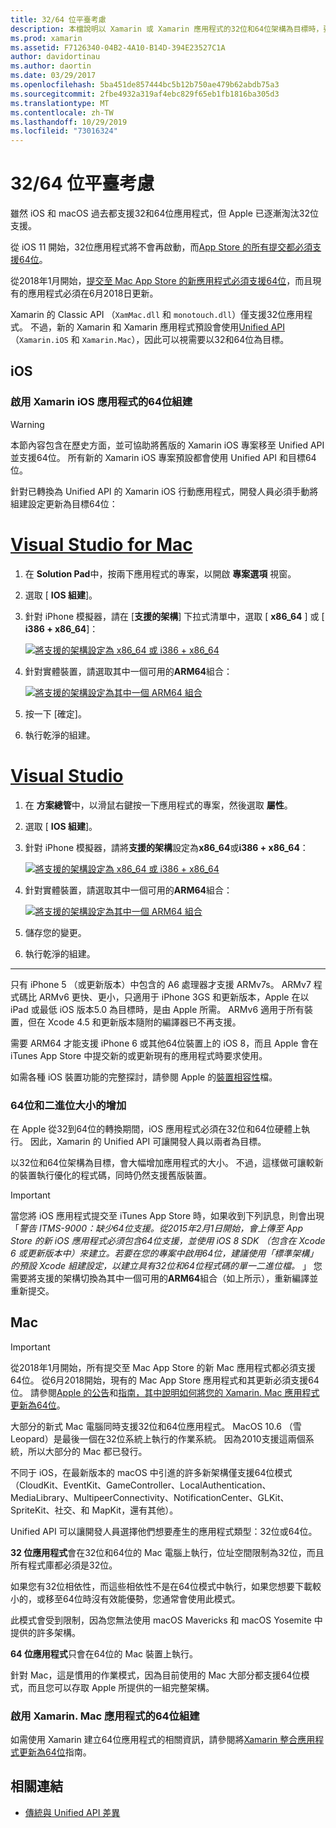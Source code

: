 ```yaml
---
title: 32/64 位平臺考慮
description: 本檔說明以 Xamarin 或 Xamarin 應用程式的32位和64位架構為目標時，要牢記在心的各種考慮。
ms.prod: xamarin
ms.assetid: F7126340-04B2-4A10-B14D-394E23527C1A
author: davidortinau
ms.author: daortin
ms.date: 03/29/2017
ms.openlocfilehash: 5ba451de857444bc5b12b750ae479b62abdb75a3
ms.sourcegitcommit: 2fbe4932a319af4ebc829f65eb1fb1816ba305d3
ms.translationtype: MT
ms.contentlocale: zh-TW
ms.lasthandoff: 10/29/2019
ms.locfileid: "73016324"
---
```

# <a name="3264-bit-platform-considerations"></a>32/64 位平臺考慮

雖然 iOS 和 macOS 過去都支援32和64位應用程式，但 Apple 已逐漸淘汰32位支援。

從 iOS 11 開始，32位應用程式將不會再啟動，而[App Store 的所有提交都必須支援64位](https://developer.apple.com/news/?id=06282017b)。

從2018年1月開始，[提交至 Mac App Store 的新應用程式必須支援64位](https://developer.apple.com/news/?id=06282017a)，而且現有的應用程式必須在6月2018日更新。

Xamarin 的 Classic API （`XamMac.dll` 和 `monotouch.dll`）僅支援32位應用程式。 不過，新的 Xamarin 和 Xamarin 應用程式預設會使用[Unified API](~/cross-platform/macios/unified/index.md) （`Xamarin.iOS` 和 `Xamarin.Mac`），因此可以視需要以32和64位為目標。

## <a name="ios"></a>iOS

<a name="enable-64" />

### <a name="enabling-64-bit-builds-of-xamarinios-apps"></a>啟用 Xamarin iOS 應用程式的64位組建

> [!WARNING]
> 本節內容包含在歷史方面，並可協助將舊版的 Xamarin iOS 專案移至 Unified API 並支援64位。 所有新的 Xamarin iOS 專案預設都會使用 Unified API 和目標64位。

針對已轉換為 Unified API 的 Xamarin iOS 行動應用程式，開發人員必須手動將組建設定更新為目標64位：

<!-- markdownlint-disable MD001 -->

# <a name="visual-studio-for-mactabmacos"></a>[Visual Studio for Mac](#tab/macos)

1. 在  **Solution Pad**中，按兩下應用程式的專案，以開啟 **專案選項** 視窗。
2. 選取 [ **IOS 組建**]。
3. 針對 iPhone 模擬器，請在 [**支援的架構**] 下拉式清單中，選取 [ **x86\_64** ] 或 [ **i386 + x86\_64**]：

   [![將支援的架構設定為 x86\_64 或 i386 + x86\_64](Images/Image01.png "Setting Supported architectures to x86\_64 or i386 + x86\_64")](Images/Image01-large.png#lightbox) 

4. 針對實體裝置，請選取其中一個可用的**ARM64**組合：

   [![將支援的架構設定為其中一個 ARM64 組合](Images/Image02.png "將支援的架構設定為其中一個 ARM64 組合")](Images/Image02-large.png#lightbox)

5. 按一下 [確定]。
6. 執行乾淨的組建。

# <a name="visual-studiotabwindows"></a>[Visual Studio](#tab/windows)

1. 在 **方案總管**中，以滑鼠右鍵按一下應用程式的專案，然後選取 **屬性**。
2. 選取 [ **IOS 組建**]。
3. 針對 iPhone 模擬器，請將**支援的架構**設定為**x86\_64**或**i386 + x86\_64**： 

   [![將支援的架構設定為 x86_64 或 i386 + x86\_64](Images/VS02.png "Setting Supported architectures to x86_64 or i386 + x86\_64")](Images/VS02-large.png#lightbox)

4. 針對實體裝置，請選取其中一個可用的**ARM64**組合：
    
   [![將支援的架構設定為其中一個 ARM64 組合](Images/VS01.png "將支援的架構設定為其中一個 ARM64 組合")](Images/VS01-large.png#lightbox)

5. 儲存您的變更。
6. 執行乾淨的組建。

-----

只有 iPhone 5 （或更新版本）中包含的 A6 處理器才支援 ARMv7s。 ARMv7 程式碼比 ARMv6 更快、更小，只適用于 iPhone 3GS 和更新版本，Apple 在以 iPad 或最低 iOS 版本5.0 為目標時，是由 Apple 所需。 ARMv6 適用于所有裝置，但在 Xcode 4.5 和更新版本隨附的編譯器已不再支援。 

需要 ARM64 才能支援 iPhone 6 或其他64位裝置上的 iOS 8，而且 Apple 會在 iTunes App Store 中提交新的或更新現有的應用程式時要求使用。

如需各種 iOS 裝置功能的完整探討，請參閱 Apple 的[裝置相容性](https://developer.apple.com/library/content/documentation/DeviceInformation/Reference/iOSDeviceCompatibility/DeviceCompatibilityMatrix/DeviceCompatibilityMatrix.html)檔。

### <a name="64-bit-and-binary-size-increases"></a>64位和二進位大小的增加

在 Apple 從32到64位的轉換期間，iOS 應用程式必須在32位和64位硬體上執行。 因此，Xamarin 的 Unified API 可讓開發人員以兩者為目標。

以32位和64位架構為目標，會大幅增加應用程式的大小。 不過，這樣做可讓較新的裝置執行優化的程式碼，同時仍然支援舊版裝置。

> [!IMPORTANT]
> 當您將 iOS 應用程式提交至 iTunes App Store 時，如果收到下列訊息，則會出現「_警告 ITMS-9000：缺少64位支援。從2015年2月1日開始，會上傳至 App Store 的新 iOS 應用程式必須包含64位支援，並使用 iOS 8 SDK （包含在 Xcode 6 或更新版本中）來建立。若要在您的專案中啟用64位，建議使用「標準架構」的預設 Xcode 組建設定，以建立具有32位和64位程式碼的單一二進位檔。_ 」 您需要將支援的架構切換為其中一個可用的**ARM64**組合（如上所示），重新編譯並重新提交。

## <a name="mac"></a>Mac

> [!IMPORTANT]
> 從2018年1月開始，所有提交至 Mac App Store 的新 Mac 應用程式都必須支援64位。 從6月2018開始，現有的 Mac App Store 應用程式和其更新必須支援64位。 請參閱[Apple 的公告](https://developer.apple.com/news/?id=06282017a)和[指南，其中說明如何將您的 Xamarin. Mac 應用程式更新為64位](~/cross-platform/macios/32-and-64/mac-64-bit.md)。

大部分的新式 Mac 電腦同時支援32位和64位應用程式。   MacOS 10.6 （雪 Leopard）是最後一個在32位系統上執行的作業系統。   因為2010支援這兩個系統，所以大部分的 Mac 都已發行。

不同于 iOS，在最新版本的 macOS 中引進的許多新架構僅支援64位模式（CloudKit、EventKit、GameController、LocalAuthentication、MediaLibrary、MultipeerConnectivity、NotificationCenter、GLKit、SpriteKit、社交、和 MapKit，還有其他）。

Unified API 可以讓開發人員選擇他們想要產生的應用程式類型：32位或64位。

**32 位應用程式**會在32位和64位的 Mac 電腦上執行，位址空間限制為32位，而且所有程式庫都必須是32位。

如果您有32位相依性，而這些相依性不是在64位模式中執行，如果您想要下載較小的，或移至64位時沒有效能優勢，您通常會使用此模式。

此模式會受到限制，因為您無法使用 macOS Mavericks 和 macOS Yosemite 中提供的許多架構。

**64 位應用程式**只會在64位的 Mac 裝置上執行。

針對 Mac，這是慣用的作業模式，因為目前使用的 Mac 大部分都支援64位模式，而且您可以存取 Apple 所提供的一組完整架構。

### <a name="enabling-64-bit-builds-of-xamarinmac-apps"></a>啟用 Xamarin. Mac 應用程式的64位組建

如需使用 Xamarin 建立64位應用程式的相關資訊，請參閱將[Xamarin 整合應用程式更新為64位](~/cross-platform/macios/32-and-64/mac-64-bit.md)指南。

## <a name="related-links"></a>相關連結

- [傳統與 Unified API 差異](https://github.com/xamarin/release-notes-archive/blob/master/release-notes/ios/api_changes/classic-vs-unified-8.6.0/index.md)
